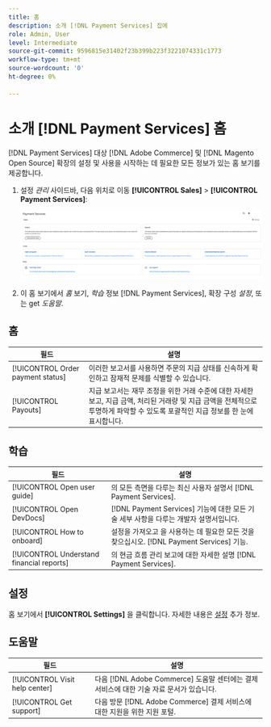 ```yaml
---
title: 홈
description: 소개 [!DNL Payment Services] 집에
role: Admin, User
level: Intermediate
source-git-commit: 9596815e31402f23b399b223f3221074331c1773
workflow-type: tm+mt
source-wordcount: '0'
ht-degree: 0%

---
```



# 소개 [!DNL Payment Services] 홈

[!DNL Payment Services] 대상 [!DNL Adobe Commerce] 및 [!DNL Magento Open Source] 확장의 설정 및 사용을 시작하는 데 필요한 모든 정보가 있는 홈 보기를 제공합니다.

1. 설정 _관리_ 사이드바, 다음 위치로 이동 **[!UICONTROL Sales]** > **[!UICONTROL Payment Services]**:

   ![홈 보기](assets/home-view.png)

1. 이 홈 보기에서 _홈_ 보기, _학습_ 정보 [!DNL Payment Services], 확장 구성 _설정_, 또는 get _도움말_.

## 홈

| 필드 | 설명 |
|---|---|
| [!UICONTROL Order payment status] | 이러한 보고서를 사용하면 주문의 지급 상태를 신속하게 확인하고 잠재적 문제를 식별할 수 있습니다. |
| [!UICONTROL Payouts] | 지급 보고서는 재무 조정을 위한 거래 수준에 대한 자세한 보고, 지급 금액, 처리된 거래량 및 지급 금액을 전체적으로 투명하게 파악할 수 있도록 포괄적인 지급 정보를 한 눈에 표시합니다. |

## 학습

| 필드 | 설명 |
|---|---|
| [!UICONTROL Open user guide] | 의 모든 측면을 다루는 최신 사용자 설명서 [!DNL Payment Services]. |
| [!UICONTROL Open DevDocs] | [!DNL Payment Services] 기능에 대한 모든 기술 세부 사항을 다루는 개발자 설명서입니다. |
| [!UICONTROL How to onboard] | 설정을 가져오고 을 사용하는 데 필요한 모든 것을 찾으십시오. [!DNL Payment Services] 기능. |
| [!UICONTROL Understand financial reports] | 의 현금 흐름 관리 보고에 대한 자세한 설명 [!DNL Payment Services]. |

## 설정

홈 보기에서 **[!UICONTROL Settings]** 을 클릭합니다. 자세한 내용은 [설정](settings.md) 추가 정보.

## 도움말

| 필드 | 설명 |
|---|---|
| [!UICONTROL Visit help center] | 다음 [!DNL Adobe Commerce] 도움말 센터에는 결제 서비스에 대한 기술 자료 문서가 있습니다. |
| [!UICONTROL Get support] | 다음 방문 [!DNL Adobe Commerce] 결제 서비스에 대한 지원을 위한 지원 포털. |
